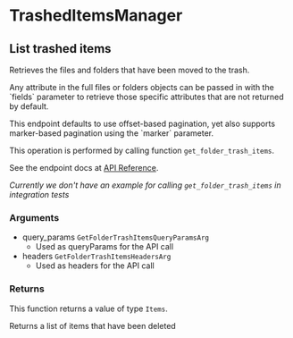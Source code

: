 # TrashedItemsManager

## List trashed items

Retrieves the files and folders that have been moved
to the trash.

Any attribute in the full files or folders objects can be passed
in with the &#x60;fields&#x60; parameter to retrieve those specific
attributes that are not returned by default.

This endpoint defaults to use offset-based pagination, yet also supports
marker-based pagination using the &#x60;marker&#x60; parameter.

This operation is performed by calling function `get_folder_trash_items`.

See the endpoint docs at
[API Reference](https://developer.box.com/reference/get-folders-trash-items/).

*Currently we don't have an example for calling `get_folder_trash_items` in integration tests*

### Arguments

- query_params `GetFolderTrashItemsQueryParamsArg`
  - Used as queryParams for the API call
- headers `GetFolderTrashItemsHeadersArg`
  - Used as headers for the API call


### Returns

This function returns a value of type `Items`.

Returns a list of items that have been deleted


